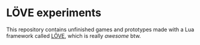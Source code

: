 # LÖVE experiments

This repository contains unfinished games and prototypes made with a Lua framework called [LÖVE](https://love2d.org/), which is really *awesome* btw.